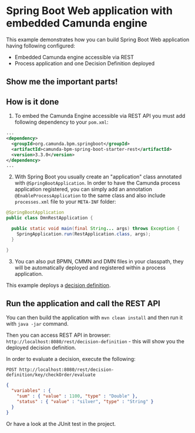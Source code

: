 # Spring Boot Web application with embedded Camunda engine

This example demonstrates how you can build Spring Boot Web application having following configured:
* Embedded Camunda engine accessible via REST
* Process application and one Decision Definition deployed

## Show me the important parts!



## How is it done

1. To embed the Camunda Engine accessible via REST API you must add following dependency to your `pom.xml`:

```xml
...
<dependency>
  <groupId>org.camunda.bpm.springboot</groupId>
  <artifactId>camunda-bpm-spring-boot-starter-rest</artifactId>
  <version>3.3.0</version>
</dependency>
...
```

2. With Spring Boot you usually create an "application" class annotated with `@SpringBootApplication`. In order to have the Camunda process application
registered, you can simply add an annotation `@EnableProcessApplication` to the same class and also include `processes.xml` file to your `META-INF` folder:

```java
@SpringBootApplication
public class DmnRestApplication {

  public static void main(final String... args) throws Exception {
    SpringApplication.run(RestApplication.class, args);
  }

}
```

3. You can also put BPMN, CMMN and DMN files in your classpath, they will be automatically deployed and registered within a process application.

This example deploys a [decision definition](./src/main/resources/dmn/check-order.dmn).

## Run the application and call the REST API

You can then build the application with `mvn clean install` and then run it with `java -jar` command.

Then you can access REST API in browser: `http://localhost:8080/rest/decision-definition` - this will show you the deployed decision definition.

In order to evaluate a decision, execute the following:

`POST http://localhost:8080/rest/decision-definition/key/checkOrder/evaluate`

```json
{
  "variables" : {
    "sum" : { "value" : 1100, "type" : "Double" },
    "status" : { "value" : "silver", "type" : "String" }
  }
}
```

Or have a look at the JUnit test in the project.